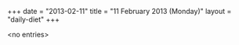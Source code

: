 +++
date = "2013-02-11"
title = "11 February 2013 (Monday)"
layout = "daily-diet"
+++

<p>&lt;no entries&gt;</p>